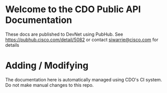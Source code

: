 # Welcome to the CDO Public API Documentation

These docs are published to DevNet using PubHub. 
See https://pubhub.cisco.com/detail/5082 or contact siwarrie@cisco.com for details

# Adding / Modifying

The documentation here is automatically managed using CDO's CI system. Do not make manual changes to this repo.